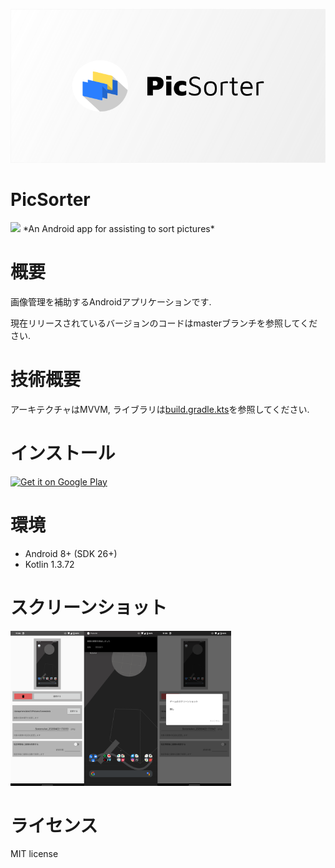 ![Header](https://raw.githubusercontent.com/blackbracken/PicSorter/develop/header.png)
# PicSorter
<img src="https://img.shields.io/badge/version-1.2.1-BLUE">
*An Android app for assisting to sort pictures*

# 概要
画像管理を補助するAndroidアプリケーションです.

現在リリースされているバージョンのコードはmasterブランチを参照してください.

# 技術概要
アーキテクチャはMVVM, ライブラリは[build.gradle.kts](https://github.com/blackbracken/PicSorter/blob/develop/app/build.gradle.kts)を参照してください.

# インストール
<a href='https://play.google.com/store/apps/details?id=black.bracken.picsorter&pcampaignid=pcampaignidMKT-Other-global-all-co-prtnr-py-PartBadge-Mar2515-1'><img alt='Get it on Google Play' src='https://play.google.com/intl/en_us/badges/static/images/badges/en_badge_web_generic.png' width='20%' height='20%'/></a>

# 環境
* Android 8+ (SDK 26+)
* Kotlin 1.3.72

# スクリーンショット
<img src="https://raw.githubusercontent.com/blackbracken/PicSorter/develop/screenshots.png" width="70%" height="70%">

# ライセンス
MIT license